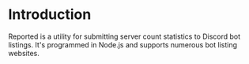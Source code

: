 # Introduction

Reported is a utility for submitting server count statistics to Discord bot listings. It's programmed in Node.js and supports numerous bot listing websites.

